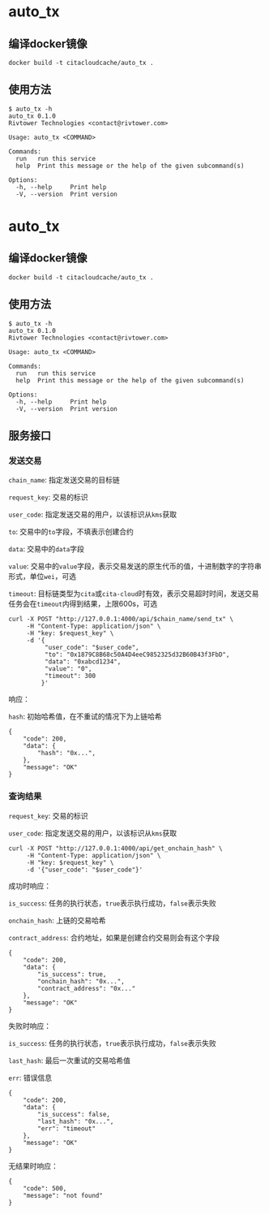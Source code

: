 # auto_tx

## 编译docker镜像
```
docker build -t citacloudcache/auto_tx .
```
## 使用方法

```
$ auto_tx -h
auto_tx 0.1.0
Rivtower Technologies <contact@rivtower.com>

Usage: auto_tx <COMMAND>

Commands:
  run   run this service
  help  Print this message or the help of the given subcommand(s)

Options:
  -h, --help     Print help
  -V, --version  Print version
```
# auto_tx

## 编译docker镜像
```
docker build -t citacloudcache/auto_tx .
```
## 使用方法

```
$ auto_tx -h
auto_tx 0.1.0
Rivtower Technologies <contact@rivtower.com>

Usage: auto_tx <COMMAND>

Commands:
  run   run this service
  help  Print this message or the help of the given subcommand(s)

Options:
  -h, --help     Print help
  -V, --version  Print version
```

## 服务接口

### 发送交易

`chain_name`: 指定发送交易的目标链

`request_key`: 交易的标识

`user_code`: 指定发送交易的用户，以该标识从`kms`获取

`to`: 交易中的`to`字段，不填表示创建合约

`data`: 交易中的`data`字段

`value`: 交易中的`value`字段，表示交易发送的原生代币的值，十进制数字的字符串形式，单位`wei`，可选

`timeout`: 目标链类型为`cita`或`cita-cloud`时有效，表示交易超时时间，发送交易任务会在`timeout`内得到结果，上限600s，可选

```
curl -X POST "http://127.0.0.1:4000/api/$chain_name/send_tx" \
     -H "Content-Type: application/json" \
     -H "key: $request_key" \
     -d '{
          "user_code": "$user_code",
          "to": "0x1879C8B68c50A4D4eeC9852325d32B60B43f3FbD",
          "data": "0xabcd1234",
          "value": "0",
          "timeout": 300
         }'
```

响应：

`hash`: 初始哈希值，在不重试的情况下为上链哈希


```
{
    "code": 200,
    "data": {
        "hash": "0x...",
    },
    "message": "OK"
}
```

### 查询结果

`request_key`: 交易的标识

`user_code`: 指定发送交易的用户，以该标识从`kms`获取

```
curl -X POST "http://127.0.0.1:4000/api/get_onchain_hash" \
     -H "Content-Type: application/json" \
     -H "key: $request_key" \
     -d '{"user_code": "$user_code"}'
```

成功时响应：

`is_success`: 任务的执行状态，`true`表示执行成功，`false`表示失败

`onchain_hash`: 上链的交易哈希

`contract_address`: 合约地址，如果是创建合约交易则会有这个字段


```
{
    "code": 200,
    "data": {
        "is_success": true,
        "onchain_hash": "0x...",
        "contract_address": "0x..."
    },
    "message": "OK"
}
```

失败时响应：

`is_success`: 任务的执行状态，`true`表示执行成功，`false`表示失败

`last_hash`: 最后一次重试的交易哈希值

`err`: 错误信息


```
{
    "code": 200,
    "data": {
        "is_success": false,
        "last_hash": "0x...",
        "err": "timeout"
    },
    "message": "OK"
}
```

无结果时响应：


```
{
    "code": 500,
    "message": "not found"
}
```
